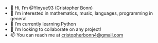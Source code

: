 - 👋 Hi, I’m @Yinyue93 (Cristopher Bonn)
- 👀 I’m interested in mathematics, music, languages, programming in general
- 🌱 I’m currently learning Python
- 💞️ I’m looking to collaborate on any project!
- 📫 You can reach me at cristopherbonn4@gmail.com

<!---
Yinyue93/Yinyue93 is a ✨ special ✨ repository because its `README.md` (this file) appears on your GitHub profile.
You can click the Preview link to take a look at your changes.
--->
